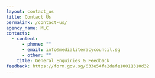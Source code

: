 ```yaml
---
layout: contact_us
title: Contact Us
permalink: /contact-us/
agency_name: MLC
contacts:
  - content:
      - phone: ""
      - email: info@medialiteracycouncil.sg
      - other: ""
    title: General Enquiries & Feedback
feedback: https://form.gov.sg/633e54fa2dafe10011310d32
---
```


